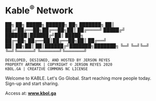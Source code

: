 
# Kable<sup>®</sup> Network

██╗  ██╗ █████╗ ██████╗ ██╗     ███████╗
██║ ██╔╝██╔══██╗██╔══██╗██║     ██╔════╝
█████╔╝ ███████║██████╔╝██║     █████╗  
██╔═██╗ ██╔══██║██╔══██╗██║     ██╔══╝  
██║  ██╗██║  ██║██████╔╝███████╗███████╗
╚═╝  ╚═╝╚═╝  ╚═╝╚═════╝ ╚══════╝╚══════╝

	DEVELOPED, DESIGNED, AND HOSTED BY JERSON REYES
	PROPERTY ARTWORK | COPYRIGHT © JERSON REYES 2020
	KBOL.GA | CREATIVE COMMONS NC LICENSE


Welcome to KABLE. Let's Go Global. 
Start reaching more people today. Sign-up and start sharing.

Access at: **www.kbol.ga**
